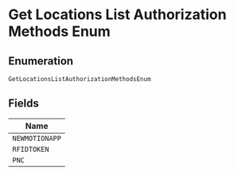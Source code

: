 
# Get Locations List Authorization Methods Enum

## Enumeration

`GetLocationsListAuthorizationMethodsEnum`

## Fields

| Name |
|  --- |
| `NEWMOTIONAPP` |
| `RFIDTOKEN` |
| `PNC` |

